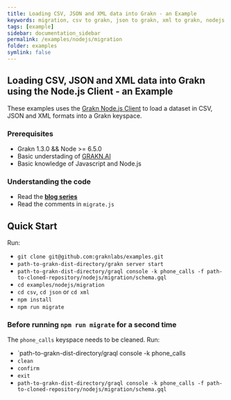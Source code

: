 ```yaml
---
title: Loading CSV, JSON and XML data into Grakn - an Example
keywords: migration, csv to grakn, json to grakn, xml to grakn, nodejs client
tags: [example]
sidebar: documentation_sidebar
permalink: /examples/nodejs/migration
folder: examples
symlink: false
---
```


## Loading CSV, JSON and XML data into Grakn using the Node.js Client - an Example

These examples uses the [Grakn Node.js Client](https://github.com/graknlabs/grakn/tree/master/client-nodejs) to load a dataset in CSV, JSON and XML formats into a Grakn keyspace.

### Prerequisites

- Grakn 1.3.0 && Node >= 6.5.0
- Basic understading of [GRAKN.AI](http://dev.grakn.ai/docs)
- Basic knowledge of Javascript and Node.js

### Understanding the code

- Read the **[blog series](https://medium.com/@soroush_26094/load-csv-json-and-xml-data-into-grakn-1ab5bf70348)**
- Read the comments in `migrate.js`

## Quick Start

Run:

- `git clone git@github.com:graknlabs/examples.git`
- `path-to-grakn-dist-directory/grakn server start`
- `path-to-grakn-dist-directory/graql console -k phone_calls -f path-to-cloned-repository/nodejs/migration/schema.gql`
- `cd examples/nodejs/migration`
- `cd csv`, `cd json` or `cd xml`
- `npm install`
- `npm run migrate`

### Before running `npm run migrate` for a second time

The `phone_calls` keyspace needs to be cleaned. Run:

- `path-to-grakn-dist-directory/graql console -k phone_calls
- `clean`
- `confirm`
- `exit`
- `path-to-grakn-dist-directory/graql console -k phone_calls -f path-to-cloned-repository/nodejs/migration/schema.gql`
